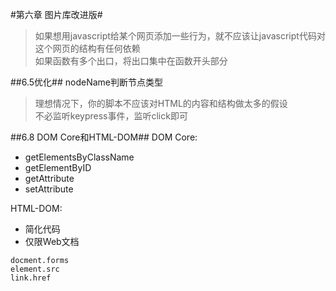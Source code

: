 #第六章 图片库改进版#
>如果想用javascript给某个网页添加一些行为，就不应该让javascript代码对这个网页的结构有任何依赖  
>如果函数有多个出口，将出口集中在函数开头部分

##6.5优化##
nodeName判断节点类型
>理想情况下，你的脚本不应该对HTML的内容和结构做太多的假设  
>不必监听keypress事件，监听click即可

##6.8 DOM Core和HTML-DOM##
DOM Core:
 - getElementsByClassName
 - getElementByID
 - getAttribute
 - setAttribute

HTML-DOM:

 - 简化代码
 - 仅限Web文档

<!-- -->
	docment.forms
	element.src
	link.href 